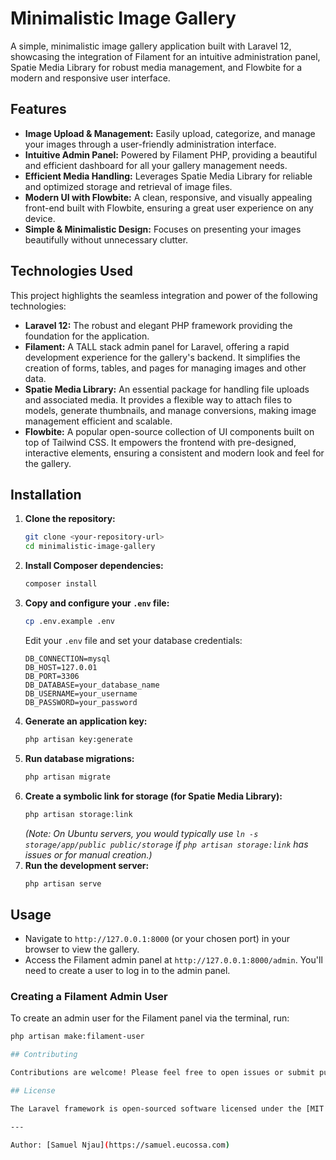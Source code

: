 # Minimalistic Image Gallery

A simple, minimalistic image gallery application built with Laravel 12, showcasing the integration of Filament for an intuitive administration panel, Spatie Media Library for robust media management, and Flowbite for a modern and responsive user interface.

## Features

* **Image Upload & Management:** Easily upload, categorize, and manage your images through a user-friendly administration interface.
* **Intuitive Admin Panel:** Powered by Filament PHP, providing a beautiful and efficient dashboard for all your gallery management needs.
* **Efficient Media Handling:** Leverages Spatie Media Library for reliable and optimized storage and retrieval of image files.
* **Modern UI with Flowbite:** A clean, responsive, and visually appealing front-end built with Flowbite, ensuring a great user experience on any device.
* **Simple & Minimalistic Design:** Focuses on presenting your images beautifully without unnecessary clutter.

## Technologies Used

This project highlights the seamless integration and power of the following technologies:

* **Laravel 12:** The robust and elegant PHP framework providing the foundation for the application.
* **Filament:** A TALL stack admin panel for Laravel, offering a rapid development experience for the gallery's backend. It simplifies the creation of forms, tables, and pages for managing images and other data.
* **Spatie Media Library:** An essential package for handling file uploads and associated media. It provides a flexible way to attach files to models, generate thumbnails, and manage conversions, making image management efficient and scalable.
* **Flowbite:** A popular open-source collection of UI components built on top of Tailwind CSS. It empowers the frontend with pre-designed, interactive elements, ensuring a consistent and modern look and feel for the gallery.

## Installation

1.  **Clone the repository:**
    ```bash
    git clone <your-repository-url>
    cd minimalistic-image-gallery
    ```
2.  **Install Composer dependencies:**
    ```bash
    composer install
    ```
3.  **Copy and configure your `.env` file:**
    ```bash
    cp .env.example .env
    ```
    Edit your `.env` file and set your database credentials:
    ```
    DB_CONNECTION=mysql
    DB_HOST=127.0.01
    DB_PORT=3306
    DB_DATABASE=your_database_name
    DB_USERNAME=your_username
    DB_PASSWORD=your_password
    ```
4.  **Generate an application key:**
    ```bash
    php artisan key:generate
    ```
5.  **Run database migrations:**
    ```bash
    php artisan migrate
    ```
6.  **Create a symbolic link for storage (for Spatie Media Library):**
    ```bash
    php artisan storage:link
    ```
    *(Note: On Ubuntu servers, you would typically use `ln -s storage/app/public public/storage` if `php artisan storage:link` has issues or for manual creation.)*
7.  **Run the development server:**
    ```bash
    php artisan serve
    ```

## Usage

- Navigate to `http://127.0.0.1:8000` (or your chosen port) in your browser to view the gallery.
- Access the Filament admin panel at `http://127.0.0.1:8000/admin`. You'll need to create a user to log in to the admin panel.

### Creating a Filament Admin User

To create an admin user for the Filament panel via the terminal, run:

```bash
php artisan make:filament-user

## Contributing

Contributions are welcome! Please feel free to open issues or submit pull requests.

## License

The Laravel framework is open-sourced software licensed under the [MIT license](https://opensource.org/licenses/MIT).

---

Author: [Samuel Njau](https://samuel.eucossa.com)